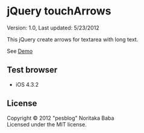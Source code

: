 # jQuery touchArrows

Version: 1.0, Last updated: 5/23/2012

This jQuery create arrows for textarea with long text.

See [Demo](https://pesblog.github.com/jq.touchArrows)

## Test browser

- iOS 4.3.2

## License

Copyright © 2012 "pesblog" Noritaka Baba   
Licensed under the MIT license.
